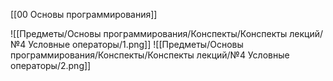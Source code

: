 [[00 Основы программирования]]

![[Предметы/Основы программирования/Конспекты/Конспекты лекций/№4 Условные операторы/1.png]]
![[Предметы/Основы программирования/Конспекты/Конспекты лекций/№4 Условные операторы/2.png]]

